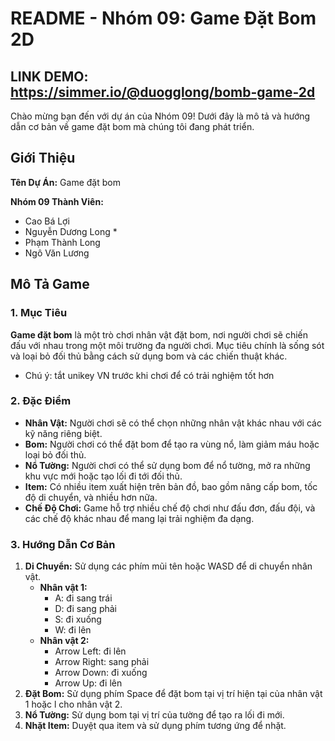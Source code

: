 # README - Nhóm 09: Game Đặt Bom 2D
## LINK DEMO: https://simmer.io/@duogglong/bomb-game-2d

Chào mừng bạn đến với dự án của Nhóm 09! Dưới đây là mô tả và hướng dẫn cơ bản về game đặt bom mà chúng tôi đang phát triển.

## Giới Thiệu

**Tên Dự Án:** Game đặt bom

**Nhóm 09 Thành Viên:**
- Cao Bá Lợi
- Nguyễn Dương Long *
- Phạm Thành Long
- Ngô Văn Lương

## Mô Tả Game

### 1. Mục Tiêu

**Game đặt bom** là một trò chơi nhân vật đặt bom, nơi người chơi sẽ chiến đấu với nhau trong một môi trường đa người chơi. Mục tiêu chính là sống sót và loại bỏ đối thủ bằng cách sử dụng bom và các chiến thuật khác.
- Chú ý: tắt unikey VN trước khi chơi để có trải nghiệm tốt hơn

### 2. Đặc Điểm

- **Nhân Vật:** Người chơi sẽ có thể chọn những nhân vật khác nhau với các kỹ năng riêng biệt.
- **Bom:** Người chơi có thể đặt bom để tạo ra vùng nổ, làm giảm máu hoặc loại bỏ đối thủ.
- **Nổ Tường:** Người chơi có thể sử dụng bom để nổ tường, mở ra những khu vực mới hoặc tạo lối đi tới đối thủ.
- **Item:** Có nhiều item xuất hiện trên bản đồ, bao gồm nâng cấp bom, tốc độ di chuyển, và nhiều hơn nữa.
- **Chế Độ Chơi:** Game hỗ trợ nhiều chế độ chơi như đấu đơn, đấu đội, và các chế độ khác nhau để mang lại trải nghiệm đa dạng.

### 3. Hướng Dẫn Cơ Bản

1. **Di Chuyển:** Sử dụng các phím mũi tên hoặc WASD để di chuyển nhân vật.
   - **Nhân vật 1:**
     - A: đi sang trái
     - D: đi sang phải
     - S: đi xuống
     - W: đi lên
   - **Nhân vật 2:**
     - Arrow Left: đi lên
     - Arrow Right: sang phải
     - Arrow Down: đi xuống
     - Arrow Up: đi lên
3. **Đặt Bom:** Sử dụng phím Space để đặt bom tại vị trí hiện tại của nhân vật 1 hoặc l cho nhân vật 2.
4. **Nổ Tường:** Sử dụng bom tại vị trí của tường để tạo ra lối đi mới.
5. **Nhặt Item:** Duyệt qua item và sử dụng phím tương ứng để nhặt.
